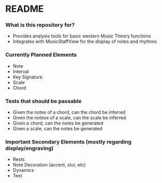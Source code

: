 # README #

### What is this repository for? ###

* Provides analysis tools for basic western Music Theory functions
* Integrates with MusicStaffView for the display of notes and rhythms

### Currently Planned Elements ###

* Note
* Interval
* Key Signature
* Scale
* Chord

### Tests that should be passable ###

* Given the notes of a chord, can the chord be inferred
* Given the notese of a scale, can the scale be inferred
* Given a chord, can the notes be generated
* Given a scale, can the notes be generated

### Important Secondary Elements (mostly regarding display/engraving) ###

* Rests
* Note Decoration (accent, slur, etc)
* Dynamics
* Text
